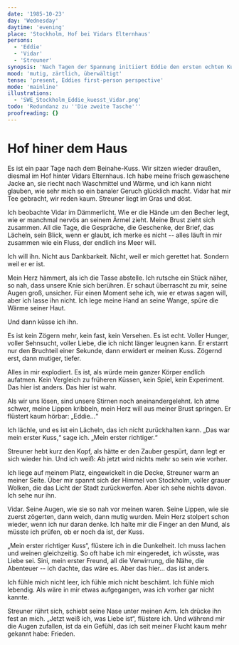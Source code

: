 ```yaml
---
date: '1985-10-23'
day: 'Wednesday'
daytime: 'evening'
place: 'Stockholm, Hof bei Vidars Elternhaus'
persons:
  - 'Eddie'
  - 'Vidar'
  - 'Streuner'
synopsis: 'Nach Tagen der Spannung initiiert Eddie den ersten echten Kuss.'
mood: 'mutig, zärtlich, überwältigt'
tense: 'present, Eddies first-person perspective'
mode: 'mainline'
illustrations:
  - 'SWE_Stockholm_Eddie_kuesst_Vidar.png'
todo: 'Redundanz zu ''Die zweite Tasche'''
proofreading: {}
---
```


# Hof hiner dem Haus

Es ist ein paar Tage nach dem Beinahe-Kuss. Wir sitzen wieder draußen, diesmal
im Hof hinter Vidars Elternhaus. Ich habe meine frisch gewaschene Jacke an, sie
riecht nach Waschmittel und Wärme, und ich kann nicht glauben, wie sehr mich so
ein banaler Geruch glücklich macht. Vidar hat mir Tee gebracht, wir reden kaum.
Streuner liegt im Gras und döst.

Ich beobachte Vidar im Dämmerlicht. Wie er die Hände um den Becher legt, wie er
manchmal nervös an seinem Ärmel zieht. Meine Brust zieht sich zusammen. All die
Tage, die Gespräche, die Geschenke, der Brief, das Lächeln, sein Blick, wenn er
glaubt, ich merke es nicht -- alles läuft in mir zusammen wie ein Fluss, der
endlich ins Meer will.

Ich will ihn. Nicht aus Dankbarkeit. Nicht, weil er mich gerettet hat. Sondern
weil er er ist.

Mein Herz hämmert, als ich die Tasse abstelle. Ich rutsche ein Stück näher, so
nah, dass unsere Knie sich berühren. Er schaut überrascht zu mir, seine Augen
groß, unsicher. Für einen Moment sehe ich, wie er etwas sagen will, aber ich
lasse ihn nicht. Ich lege meine Hand an seine Wange, spüre die Wärme seiner
Haut.

Und dann küsse ich ihn.

Es ist kein Zögern mehr, kein fast, kein Versehen. Es ist echt. Voller Hunger,
voller Sehnsucht, voller Liebe, die ich nicht länger leugnen kann. Er erstarrt
nur den Bruchteil einer Sekunde, dann erwidert er meinen Kuss. Zögernd erst,
dann mutiger, tiefer.

Alles in mir explodiert. Es ist, als würde mein ganzer Körper endlich aufatmen.
Kein Vergleich zu früheren Küssen, kein Spiel, kein Experiment. Das hier ist
anders. Das hier ist wahr.

Als wir uns lösen, sind unsere Stirnen noch aneinandergelehnt. Ich atme schwer,
meine Lippen kribbeln, mein Herz will aus meiner Brust springen. Er flüstert
kaum hörbar: „Eddie…“

Ich lächle, und es ist ein Lächeln, das ich nicht zurückhalten kann. „Das war
mein erster Kuss,“ sage ich. „Mein erster richtiger.“

Streuner hebt kurz den Kopf, als hätte er den Zauber gespürt, dann legt er sich
wieder hin. Und ich weiß: Ab jetzt wird nichts mehr so sein wie vorher.

Ich liege auf meinem Platz, eingewickelt in die Decke, Streuner warm an meiner
Seite. Über mir spannt sich der Himmel von Stockholm, voller grauer Wolken, die
das Licht der Stadt zurückwerfen. Aber ich sehe nichts davon. Ich sehe nur ihn.

Vidar. Seine Augen, wie sie so nah vor meinen waren. Seine Lippen, wie sie
zuerst zögerten, dann weich, dann mutig wurden. Mein Herz stolpert schon wieder,
wenn ich nur daran denke. Ich halte mir die Finger an den Mund, als müsste ich
prüfen, ob er noch da ist, der Kuss.

„Mein erster richtiger Kuss“, flüstere ich in die Dunkelheit. Ich muss lachen
und weinen gleichzeitig. So oft habe ich mir eingeredet, ich wüsste, was Liebe
sei. Sini, mein erster Freund, all die Verwirrung, die Nähe, die Abenteuer --
ich dachte, das wäre es. Aber das hier… das ist anders.

Ich fühle mich nicht leer, ich fühle mich nicht beschämt. Ich fühle mich
lebendig. Als wäre in mir etwas aufgegangen, was ich vorher gar nicht kannte.

Streuner rührt sich, schiebt seine Nase unter meinen Arm. Ich drücke ihn fest an
mich. „Jetzt weiß ich, was Liebe ist“, flüstere ich. Und während mir die Augen
zufallen, ist da ein Gefühl, das ich seit meiner Flucht kaum mehr gekannt habe:
Frieden.
